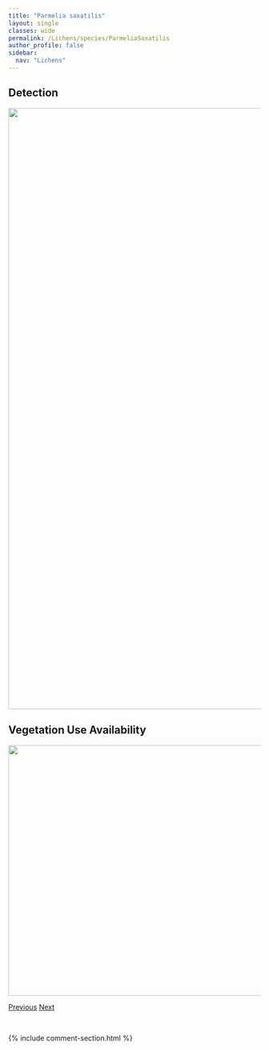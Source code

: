```yaml
---
title: "Parmelia saxatilis"
layout: single
classes: wide
permalink: /Lichens/species/ParmeliaSaxatilis
author_profile: false
sidebar:
  nav: "Lichens"
---
```


<h2>Detection</h2>

<a href="https://drive.google.com/uc?export=view&id=1HNdm-if-xog1M9ScX2fjJ22zicTIWeum">
<img src="https://drive.google.com/uc?export=view&id=1HNdm-if-xog1M9ScX2fjJ22zicTIWeum" height = "1200" width = "800">
</a>


<h2>Vegetation Use Availability</h2>

<a href="https://drive.google.com/uc?export=view&id=1aqj5b80zmuESkiW5vjkT2XlFeE81x-Qx">
<img src="https://drive.google.com/uc?export=view&id=1aqj5b80zmuESkiW5vjkT2XlFeE81x-Qx" height = "500" width = "1000">
</a>


<a href="/DevelopmentWebsite/Lichens/species/ParmeliaHygrophila" class="pagination--pager" title="Parmelia hygrophila">Previous</a> <a href="/DevelopmentWebsite/Lichens/species/ParmeliaSulcata" class="pagination--pager" title="Parmelia sulcata">Next</a>

<p>&nbsp;</p>

{% include comment-section.html %}
